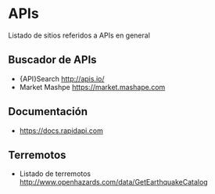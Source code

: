 # APIs
Listado de sitios referidos a APIs en general

## Buscador de APIs
 * {API}Search http://apis.io/
 * Market Mashpe https://market.mashape.com

## Documentación
 * https://docs.rapidapi.com

## Terremotos
 * Listado de terremotos http://www.openhazards.com/data/GetEarthquakeCatalog
